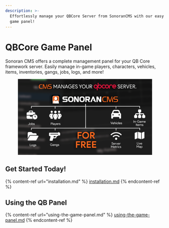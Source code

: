 ```yaml
---
description: >-
  Effortlessly manage your QBCore Server from SonoranCMS with our easy to use
  game panel!
---
```


# QBCore Game Panel

Sonoran CMS offers a complete management panel for your QB Core framework server. Easily manage in-game players, characters, vehicles, items, inventories, gangs, jobs, logs, and more!

<figure><img src="../../.gitbook/assets/banner.png" alt="" width="563"><figcaption></figcaption></figure>

## Get Started Today!

{% content-ref url="installation.md" %}
[installation.md](installation.md)
{% endcontent-ref %}

## Using the QB Panel

{% content-ref url="using-the-game-panel.md" %}
[using-the-game-panel.md](using-the-game-panel.md)
{% endcontent-ref %}
